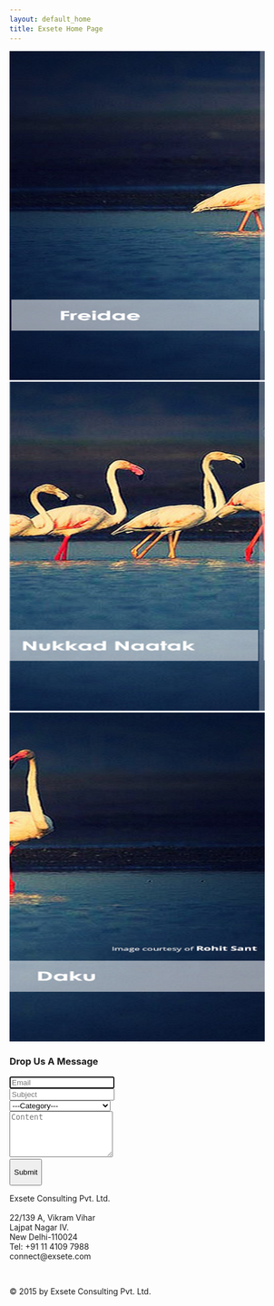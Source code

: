 ```yaml
---
layout: default_home
title: Exsete Home Page
---
```

<!--home page-->
<div class="row top-pad grey-col margin-lr-0">
    <div class="col-sm-3 pad-0 mar-l-12" id="sec1">
        <a href="http://www.freidae.com/">
            <img class="sec-img img-responsive" id="sec1" src="/data/img/section%201.png" alt="Freidae">
        </a>
    </div>
    <div class="col-sm-3 pad-0" id="sec2">
        <a href="http://www.nukkadnaatak.com">
            <img class="sec-img img-responsive" id="sec2" src="/data/img/Section%202.png" alt="Nukkad Natak">
        </a>
    </div>
    <div class="col-sm-3 pad-0 mar-r-12" id="sec3">
        <a href="http://www.daku.net.in/">
            <img class="sec-img img-responsive" id="sec3" src="/data/img/section%203.png" alt="Daku">
        </a>
    </div>
</div>
<!--contact page-->
<div class="container-fluid bakgrnd-con">
    <a name="contact"></a>
    <h3 class="heading-con">Drop Us A Message</h3>
    <div class="row margin-top">
        <div class="col-sm-6">
            <form role="form" method="POST"  id="form_reach_us" >
                <div class="form-group">
                    <input type="email" class="form-control" id="inputEmail" placeholder="Email" name="email" required autofocus>
                </div>
                <div class="form-group">
                    <input type="text" class="form-control" id="inputSubject" placeholder="Subject" name="subject" required >
                </div>
                <div class="form-group">
                    <select class="form-control" id="sel1" name="category">
                        <option>---Category---</option>
                        <option>General</option>
                        <option>Request Clarification</option>
                        <option>Report Issue</option>
                        <option>Request Product Features</option>
                    </select>
                </div>
                <div class="form-group">
                    <textarea class="form-control" rows="5" id="content" placeholder="Content" name="content" required ></textarea>
                </div>
                <div class="form-group btn-div">
                    <button id="btn-submit" type="submit" class="btn" onclick="return false;"><p style="text-align: center;">Submit</p></button>
                </div>
            </form>
        </div>
        <div class="col-sm-6">
            <p class="p-details">
                <span class="cont-font-col">Exsete Consulting Pvt. Ltd.</span><br><br>
                22/139 A, Vikram Vihar<br> 
                Lajpat Nagar IV.<br>
                New Delhi-110024<br>
                <span class="glyphicon glyphicon-phone-alt"></span>  Tel: +91 11 4109 7988<br>
                <span class="cont-font-col"><span class="glyphicon glyphicon-envelope"></span>  connect@exsete.com</span> <br>
            </p>
        </div>
    </div>
    <br>
    <p class="cont-bottom-txt">
    © 2015 by Exsete Consulting Pvt. Ltd.
    </p>
</div>